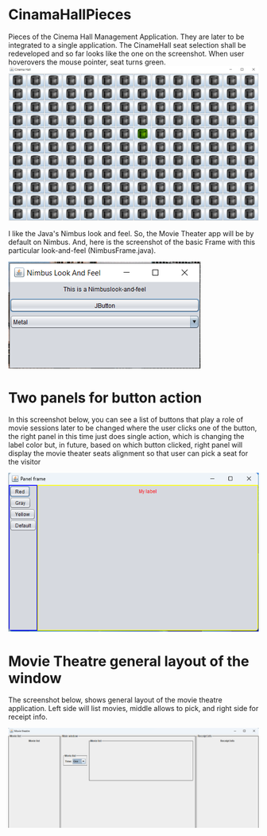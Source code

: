 # CinamaHallPieces
Pieces of the Cinema Hall Management Application. They are later to be integrated to a single application.
The CinameHall seat selection shall be redeveloped and so far looks like the one on the screenshot. When user hoverovers the mouse
pointer, seat turns green.
![screenshot](screenshot.png)

I like the Java's Nimbus look and feel. So, the Movie Theater app will be by default on Nimbus. 
And, here is the screenshot of the basic Frame with this particular look-and-feel (NimbusFrame.java).

![screenshot](nimbusframe.png)

# Two panels for button action

In this screenshot below, you can see a list of buttons that play a role of movie sessions later to be changed where
the user clicks one of the button, the right panel in this time just does single action, which is changing the label color
but, in future, based on which button clicked, right panel will display the movie theater seats alignment so that
user can pick a seat for the visitor

![screenshot](twopanelaction.png)

# Movie Theatre general layout of the window

The screenshot below, shows general layout of the movie theatre application. Left side will list movies, middle allows to pick,
and right side for receipt info.

![screenshot](movie-theatre.png)
